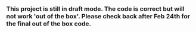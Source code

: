 ### This project is still in draft mode. The code is correct but will not work 'out of the box'. Please check back after Feb 24th for the final out of the box code. 